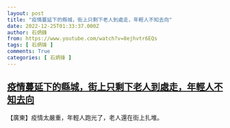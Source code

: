 ```yaml
---
layout: post
title: "疫情蔓延下的縣城，街上只剩下老人到處走，年輕人不知去向"
date: 2022-12-25T01:33:37.000Z
author: 石炳鋒
from: https://www.youtube.com/watch?v=8ejhvtr6EQs
tags: [ 石炳锋 ]
comments: True
categories: [ 石炳锋 ]
---
```

<!--1671932017000-->
[疫情蔓延下的縣城，街上只剩下老人到處走，年輕人不知去向](https://www.youtube.com/watch?v=8ejhvtr6EQs)
------

<div>
【廣東】疫情太嚴重，年輕人跑光了，老人還在街上扎堆。
</div>
